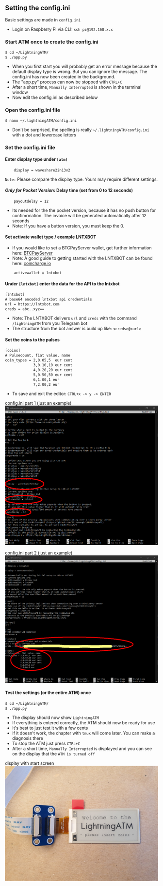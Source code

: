 ##  Setting the config.ini

Basic settings are made in `config.ini` 

- Login on Raspberry Pi via CLI: `ssh pi@192.168.x.x`

### Start ATM once to create the config.ini

```
$ cd ~/LightningATM/
$ ./app.py
```

- When you first start you will probably get an error message because the default display type is wrong. But you can ignore the message. The config.ini has now been created in the background.
- The "app.py" process can now be stopped with `CTRL+C`
- After a short time, `Manually Interrupted` is shown in the terminal window
- Now edit the config.ini as described below

### Open the config.ini file

```
$ nano ~/.lightningATM/config.ini
```

- Don't be surprised, the spelling is really `~/.lightningATM/config.ini` with a dot and lowercase letters

### Set the config.ini file

#### Enter display type under `[atm]`

```
	display = waveshare2in13v2
```
`Note:` Please compare the display type. Yours may require different settings.

#### *Only for Pocket Version:* Delay time (set from 0 to 12 seconds)

```
	payoutdelay = 12 
```

- Its needed for the the pocket version, because it has no push button for confimrmation. The invoice will be generated automatically after 12 seconds
- Note: If you have a button version, you must keep the 0.

#### Set activate wallet type / example LNTXBOT

- If you would like to set a BTCPayServer wallet, get further information here: [BTCPayServer](https://docs.lightningatm.me/lightningatm-setup/wallet-setup/lnd_btcpay)
- Note: A good guide to getting started with the LNTXBOT can be found here: [coincharge.io](https://coincharge.io/en/lntxbot-telegram-lightning-wallet/)

```
	activewallet = lntxbot
```

#### Under `[lntxbot]` enter the data for the API to the lntxbot

```
[lntxbot]
# base64 encoded lntxbot api credentials
url = https://lntxbot.com
creds = abc..xyz==
```
  
- Note: The LNTXBOT delivers `url` and `creds` with the command `/lightningATM` from you Telegram bot
- The structure from the bot answer is build up like: `<creds>@<url>`

#### Set the coins to the pulses

```
[coins]
# Pulsecount, fiat value, name
coin_types = 2,0.05,5  eur cent
             3,0.10,10 eur cent
             4,0.20,20 eur cent
             5,0.50,50 eur cent
             6,1.00,1 eur
             7,2.00,2 eur
```

- To save and exit the editor: `CTRL+x -> y -> ENTER`

config.ini part 1 (just an example)
![config.ini part 1](../pictures/edit_config_terminal_1.png)

config.ini part 2 (just an example)
![config.ini part 2](../pictures/edit_config_terminal_2.png)

#### Test the settings (or the entire ATM) once

```
$ cd ~/LightningATM/
$ ./app.py
```

- The display should now show `LightningATM`
- If everything is entered correctly, the ATM should now be ready for use
- It's best to just test it with a few cents
- If it doesn't work, the chapter with `tmux` will come later. You can make a diagnosis there
- To stop the ATM just press `CTRL+C`
- After a short time, `Manually Interrupted` is displayed and you can see on the display that the `ATM is turned off`

display with start screen
![display](../pictures/display_2.13inch.jpg)








